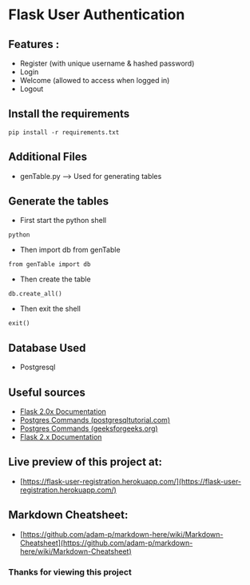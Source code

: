 # Flask User Authentication

## Features :
- Register (with unique username & hashed password)
- Login
- Welcome (allowed to access when logged in)
- Logout

## Install the requirements
```batch
pip install -r requirements.txt
```

## Additional Files
- genTable.py --> Used for generating tables

## Generate the tables

- First start the python shell
```batch
python
```

- Then import db from genTable
```batch
from genTable import db
```

- Then create the table
```batch
db.create_all()
```

- Then exit the shell
```batch
exit()
```

## Database Used
- Postgresql

## Useful sources
- [Flask 2.0x Documentation](https://flask.palletsprojects.com/en/2.0.x/)
- [Postgres Commands (postgresqltutorial.com)](https://www.postgresqltutorial.com/psql-commands/)
- [Postgres Commands (geeksforgeeks.org)](https://www.geeksforgeeks.org/postgresql-psql-commands/)
- [Flask 2.x Documentation](https://flask-sqlalchemy.palletsprojects.com/en/2.x/)

## Live preview of this project at:
- [https://flask-user-registration.herokuapp.com/](https://flask-user-registration.herokuapp.com/)

## Markdown Cheatsheet:
- [https://github.com/adam-p/markdown-here/wiki/Markdown-Cheatsheet](https://github.com/adam-p/markdown-here/wiki/Markdown-Cheatsheet)

### Thanks for viewing this project
